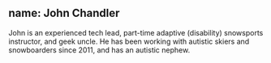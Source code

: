 name: John Chandler
---
John is an experienced tech lead, part-time adaptive (disability) snowsports instructor, and geek uncle. He has been working with autistic skiers and snowboarders since 2011, and has an autistic nephew.